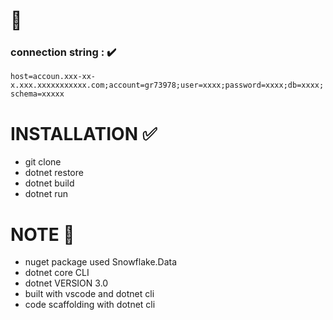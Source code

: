 
# :scroll:

### connection string : :heavy_check_mark:
`host=accoun.xxx-xx-x.xxx.xxxxxxxxxxx.com;account=gr73978;user=xxxx;password=xxxx;db=xxxx;schema=xxxxx` 

# INSTALLATION :white_check_mark:
* git clone
* dotnet restore
* dotnet build
* dotnet run

# NOTE :red_circle:
* nuget package used Snowflake.Data
* dotnet core CLI
* dotnet VERSION 3.0
* built with vscode and dotnet cli
* code scaffolding with dotnet cli


